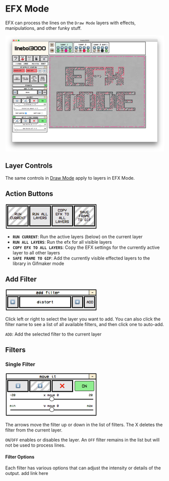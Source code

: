 # EFX Mode

EFX can process the lines on the `Draw Mode` layers with effects, manipulations, and other funky stuff.

![efx mode](_media/efx-mode.png ':class=docsImg')

## Layer Controls

The same controls in [Draw Mode](/draw-mode#layer-controls) apply to layers in EFX Mode.

## Action Buttons

![EFX mode](_media/efx-mode-actions.png ':class=docsImg')

-   **`RUN CURRENT`**: Run the active layers (below) on the current layer
-   **`RUN ALL LAYERS`**: Run the efx for all visible layers
-   **`COPY EFX TO ALL LAYERS`**: Copy the EFX settings for the currently active layer to all other layers
-   **`SAFE FRAME TO GIF`**: Add the currently visible effected layers to the library in Gifmaker mode

## Add Filter

![layer controls](_media/efx-mode-add-filter.png ':class=docsImg')

Click left or right to select the layer you want to add. You can also click the filter name to see a list of all available filters, and then click one to auto-add.

`ADD`: Add the selected filter to the current layer

## Filters

### Single Filter

![single filter](_media/efx-mode-one-filter.png ':class=docsImg')

The arrows move the filter up or down in the list of filters. The X deletes the filter from the current layer.

`ON`/`OFF` enables or disables the layer. An `OFF` filter remains in the list but will not be used to process lines.

#### Filter Options

Each filter has various options that can adjust the intensity or details of the output. add link here
